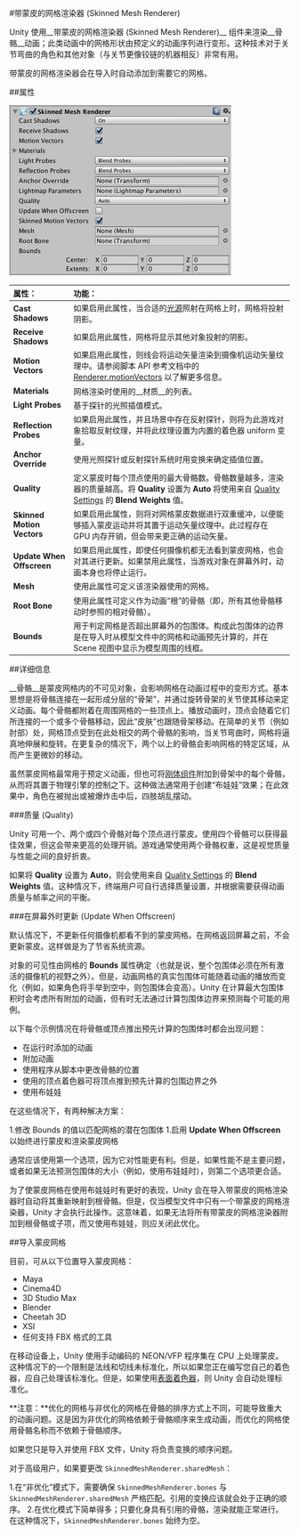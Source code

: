 #带蒙皮的网格渲染器 (Skinned Mesh Renderer)

Unity 使用__带蒙皮的网格渲染器 (Skinned Mesh Renderer)__ 组件来渲染__骨骼__动画；此类动画中的网格形状由预定义的动画序列进行变形。这种技术对于关节弯曲的角色和其他对象（与关节更像铰链的机器相反）非常有用。

带蒙皮的网格渲染器会在导入时自动添加到需要它的网格。


##属性

![](../uploads/Main/Inspector-SkinnedMeshRenderer.png) 

|**属性：** |**功能：** |
|:---|:---|
| __Cast Shadows__ |如果启用此属性，当合适的[光源](class-Light.html)照射在网格上时，网格将投射阴影。 |
| __Receive Shadows__ |如果启用此属性，网格将显示其他对象投射的阴影。 |
| __Motion Vectors__ |如果启用此属性，则线会将运动矢量渲染到摄像机运动矢量纹理中。请参阅脚本 API 参考文档中的 [Renderer.motionVectors](../ScriptReference/Renderer-motionVectors.html) 以了解更多信息。 |
| __Materials__ |网格渲染时使用的__材质__的列表。 |
| __Light Probes__ |基于探针的光照插值模式。 |
| __Reflection Probes__ |如果启用此属性，并且场景中存在反射探针，则将为此游戏对象拾取反射纹理，并将此纹理设置为内置的着色器 uniform 变量。 |
| __Anchor Override__ |使用光照探针或反射探针系统时用变换来确定插值位置。 |
| __Quality__ |定义蒙皮时每个顶点使用的最大骨骼数。骨骼数量越多，渲染器的质量越高。将 __Quality__ 设置为 __Auto__ 将使用来自 [Quality Settings](class-QualitySettings.html) 的 __Blend Weights__ 值。 |
| __Skinned Motion Vectors__ |如果启用此属性，则将对网格蒙皮数据进行双重缓冲，以便能够插入蒙皮运动并将其置于运动矢量纹理中。此过程存在 GPU 内存开销，但会带来更正确的运动矢量。 |
| __Update When Offscreen__ |如果启用此属性，即使任何摄像机都无法看到蒙皮网格，也会对其进行更新。如果禁用此属性，当游戏对象在屏幕外时，动画本身也将停止运行。 |
| __Mesh__ |使用此属性可定义该渲染器使用的网格。 |
| __Root Bone__ |使用此属性可定义作为动画“根”的骨骼（即，所有其他骨骼移动时参照的相对骨骼）。 |
| __Bounds__ |用于判定网格是否超出屏幕外的包围体。构成此包围体的边界是在导入时从模型文件中的网格和动画预先计算的，并在 Scene 视图中显示为模型周围的线框。 |



##详细信息

__骨骼__是蒙皮网格内的不可见对象，会影响网格在动画过程中的变形方式。基本思想是将骨骼连接在一起形成分层的“骨架”，并通过旋转骨架的关节使其移动来定义动画。每个骨骼都附着在周围网格的一些顶点上。播放动画时，顶点会随着它们所连接的一个或多个骨骼移动，因此“皮肤”也跟随骨架移动。在简单的关节（例如肘部）处，网格顶点受到在此处相交的两个骨骼的影响，当关节弯曲时，网格将逼真地伸展和旋转。在更复杂的情况下，两个以上的骨骼会影响网格的特定区域，从而产生更微妙的移动。

虽然蒙皮网格最常用于预定义动画，但也可将[刚体组件](class-Rigidbody.html)附加到骨架中的每个骨骼，从而将其置于物理引擎的控制之下。这种做法通常用于创建“布娃娃”效果；在此效果中，角色在被抛出或被爆炸击中后，四肢胡乱摆动。


###质量 (Quality)

Unity 可用一个、两个或四个骨骼对每个顶点进行蒙皮。使用四个骨骼可以获得最佳效果，但这会带来更高的处理开销。游戏通常使用两个骨骼权重，这是视觉质量与性能之间的良好折衷。

如果将 __Quality__ 设置为 __Auto__，则会使用来自 [Quality Settings](class-QualitySettings.html) 的 __Blend Weights__ 值。这种情况下，终端用户可自行选择质量设置，并根据需要获得动画质量与帧率之间的平衡。


###在屏幕外时更新 (Update When Offscreen)

默认情况下，不更新任何摄像机都看不到的蒙皮网格。在网格返回屏幕之前，不会更新蒙皮。这样做是为了节省系统资源。

对象的可见性由网格的 __Bounds__ 属性确定（也就是说，整个包围体必须在所有激活的摄像机的视野之外）。但是，动画网格的真实包围体可能随着动画的播放而变化（例如，如果角色将手举到空中，则包围体会变高）。Unity 在计算最大包围体积时会考虑所有附加的动画，但有时无法通过计算包围体边界来预测每个可能的用例。

以下每个示例情况在将骨骼或顶点推出预先计算的包围体时都会出现问题：

* 在运行时添加的动画
* 附加动画
* 使用程序从脚本中更改骨骼的位置
* 使用的顶点着色器可将顶点推到预先计算的包围边界之外
* 使用布娃娃

在这些情况下，有两种解决方案：

1.修改 Bounds 的值以匹配网格的潜在包围体
1.启用 __Update When Offscreen__ 以始终进行蒙皮和渲染蒙皮网格

通常应该使用第一个选项，因为它对性能更有利。但是，如果性能不是主要问题，或者如果无法预测包围体的大小（例如，使用布娃娃时），则第二个选项更合适。

为了使蒙皮网格在使用布娃娃时有更好的表现，Unity 会在导入带蒙皮的网格渲染器时自动将其重新映射到根骨骼。但是，仅当模型文件中只有一个带蒙皮的网格渲染器，Unity 才会执行此操作。这意味着，如果无法将所有带蒙皮的网格渲染器附加到根骨骼或子项，而又使用布娃娃，则应关闭此优化。

##导入蒙皮网格

目前，可从以下位置导入蒙皮网格：

* Maya
* Cinema4D
* 3D Studio Max
* Blender
* Cheetah 3D
* XSI
* 任何支持 FBX 格式的工具


在移动设备上，Unity 使用手动编码的 NEON/VFP 程序集在 CPU 上处理蒙皮。这种情况下的一个限制是法线和切线未标准化，所以如果您正在编写您自己的着色器，应自己处理该标准化。但是，如果使用[表面着色器](SL-SurfaceShaders.html)，则 Unity 会自动处理标准化。

**注意：**优化的网格与非优化的网格在骨骼的排序方式上不同，可能导致重大的动画问题。这是因为非优化的网格依赖于骨骼顺序来生成动画，而优化的网格使用骨骼名称而不依赖于骨骼顺序。

如果您只是导入并使用 FBX 文件，Unity 将负责变换的顺序问题。

对于高级用户，如果要更改 `SkinnedMeshRenderer.sharedMesh`：

1.在“非优化”模式下，需要确保 `SkinnedMeshRenderer.bones` 与 `SkinnedMeshRenderer.sharedMesh` 严格匹配。引用的变换应该就会处于正确的顺序。
2.在优化模式下简单得多；只要化身具有引用的骨骼，渲染就能正常进行。在这种情况下，`SkinnedMeshRenderer.bones` 始终为空。
